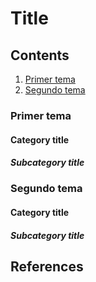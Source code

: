 # Title

## Contents

1. [Primer tema](#FirstTopic)
2. [Segundo tema](#SecondTopic)

### Primer tema <a id="FirstTopic" href="#FirstTopic" class="anchor"></a>

#### Category title

##### Subcategory title

### Segundo tema <a id="SecondTopic" href="#SecondTopic" class="anchor"></a>

#### Category title

##### Subcategory title

## References